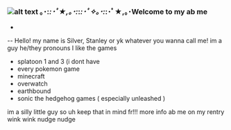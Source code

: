 ### ![alt text](https://thumbs.gfycat.com/DefiantKindAntipodesgreenparakeet-size_restricted.gif) ｡･:*:･ﾟ★,｡･:*:*:･ﾟ✧｡･:*:･ﾟ★,｡･Welcome to my ab me
-
-- Hello! my name is Silver, Stanley or yk whatever you wanna call me! im a guy he/they pronouns 
I like the games
- splatoon 1 and 3 (i dont have 
- every pokemon game
- minecraft
- overwatch
- earthbound
- sonic the hedgehog games ( especially unleashed )

im a silly little guy so uh keep that in mind fr!!! more info ab me on my rentry wink wink nudge nudge
